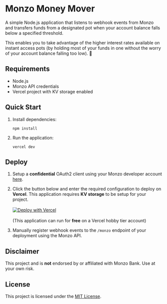 # Monzo Money Mover

A simple Node.js application that listens to webhook events from Monzo and transfers funds from a designated pot when your account balance falls below a specified threshold.

This enables you to take advantage of the higher interest rates available on instant access pots (by holding most of your funds in one without the worry of your account balance falling too low). 💸

## Requirements

- Node.js
- Monzo API credentials
- Vercel project with KV storage enabled

## Quick Start

1. Install dependencies:

   ```
   npm install
   ```

2. Run the application:

   ```
   vercel dev
   ```

## Deploy

1. Setup a **confidential** OAuth2 client using your Monzo developer account [here](https://developers.monzo.com/apps/new).

2. Click the button below and enter the required configuration to deploy on **Vercel**. This application requires **KV storage** to be setup for your project. <br> <br> [![Deploy with Vercel](https://vercel.com/button)](https://vercel.com/new/clone?repository-url=https%3A%2F%2Fgithub.com%2Fsamlader%2Fmoneymover&env=POT_ID,CLIENT_ID,CLIENT_SECRET&envDescription=Monzo%20Developer%20Client&envLink=https%3A%2F%2Fdevelopers.monzo.com%2Fapps%2Fhome)
   <br><br>
   (This application can run for **free** on a Vercel hobby tier account)

3. Manually register webhook events to the `/monzo` endpoint of your deployment using the Monzo API.

## Disclaimer

This project and is **not** endorsed by or affiliated with Monzo Bank. Use at your own risk.

## License

This project is licensed under the [MIT License](LICENSE).
